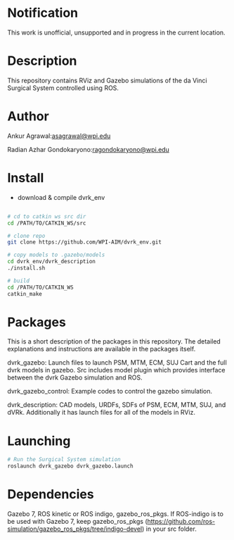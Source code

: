 Notification
====================

This work is unofficial, unsupported and in progress in the current location.

Description
====================
This repository contains RViz and Gazebo simulations of the da Vinci Surgical System controlled using ROS. 

# Author

Ankur Agrawal:asagrawal@wpi.edu

Radian Azhar Gondokaryono:ragondokaryono@wpi.edu


# Install
* download & compile dvrk_env

```sh

# cd to catkin ws src dir
cd /PATH/TO/CATKIN_WS/src

# clone repo
git clone https://github.com/WPI-AIM/dvrk_env.git

# copy models to .gazebo/models
cd dvrk_env/dvrk_description
./install.sh 

# build
cd /PATH/TO/CATKIN_WS
catkin_make
```
# Packages

This is a short description of the packages in this repository. The detailed explanations and instructions are available in the packages itself.

dvrk_gazebo: Launch files to launch PSM, MTM, ECM, SUJ Cart and the full dvrk models in gazebo. Src includes model plugin which provides interface between the dvrk Gazebo simulation and ROS.

dvrk_gazebo_control: Example codes to control the gazebo simulation.

dvrk_description: CAD models, URDFs, SDFs of PSM, ECM, MTM, SUJ, and dVRk. Additionally it has launch files for all of the models in RViz. 

# Launching 
```sh
# Run the Surgical System simulation
roslaunch dvrk_gazebo dvrk_gazebo.launch
```
# Dependencies

Gazebo 7, ROS kinetic or ROS indigo, gazebo_ros_pkgs. If ROS-indigo is to be used with Gazebo 7, keep gazebo_ros_pkgs (https://github.com/ros-simulation/gazebo_ros_pkgs/tree/indigo-devel) in your src folder.
